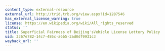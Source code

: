 ```yaml
---
content_type: external-resource
external_url: http://trid.trb.org/view.aspx?id=1287546
has_external_license_warning: true
license: https://en.wikipedia.org/wiki/All_rights_reserved
status: ''
title: Superficial Fairness of Beijing'sVehicle License Lottery Policy
uid: 3367e782-14c7-486c-a6b5-2ad0df9931c3
wayback_url: ''
---
```

